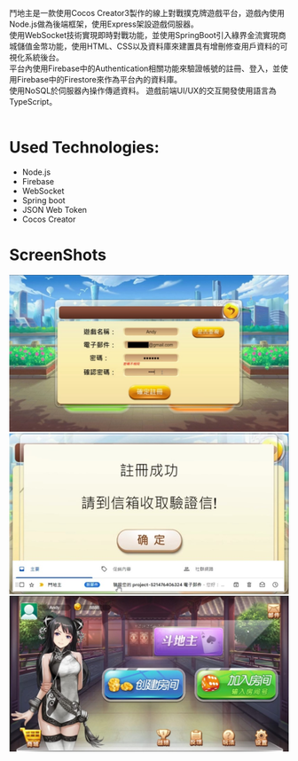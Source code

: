 鬥地主是一款使用Cocos Creator3製作的線上對戰撲克牌遊戲平台，遊戲內使用Node.js做為後端框架，使用Express架設遊戲伺服器。</br>
使用WebSocket技術實現即時對戰功能，並使用SpringBoot引入綠界金流實現商城儲值金幣功能，使用HTML、CSS以及資料庫來建置具有增刪修查用戶資料的可視化系統後台。 </br>
平台內使用Firebase中的Authentication相關功能來驗證帳號的註冊、登入，並使用Firebase中的Firestore來作為平台內的資料庫。</br>
使用NoSQL於伺服器內操作傳遞資料。 遊戲前端UI/UX的交互開發使用語言為TypeScript。</br>
</br>
# Used Technologies:
* Node.js
* Firebase
* WebSocket
* Spring boot
* JSON Web Token
* Cocos Creator

# ScreenShots
![image](https://github.com/ZanZheng914/DDZ/blob/main/public/DDZ1.jpg?raw=true)</br>
![image](https://github.com/ZanZheng914/DDZ/blob/main/public/DDZ2.jpg?raw=true)</br>
![image](https://github.com/ZanZheng914/DDZ/blob/main/public/DDZ3.jpg?raw=true)</br>
